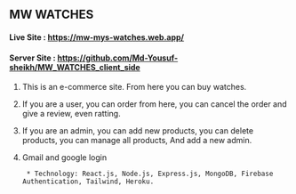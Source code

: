 ## MW WATCHES ##

#### Live Site : https://mw-mys-watches.web.app/ 
#### Server Site : https://github.com/Md-Yousuf-sheikh/MW_WATCHES_client_side

 1. This is an e-commerce site. From here you can buy watches.
2. If you are a user, you can order from here, you can cancel the order and give a review, even ratting.
3. If you are an admin, you can add new products, you can delete products, you can manage all    products, And add a new admin.
4. Gmail and google login 

        * Technology: React.js, Node.js, Express.js, MongoDB, Firebase  Authentication, Tailwind, Heroku.